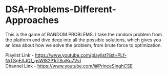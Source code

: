 # DSA-Problems-Different-Approaches
This is the game of RANDOM PROBLEMS. I take the random problem from the platform and dive deep into all the possible solutions, which gives you an idea about how we solve the problem, from brute force to optimization.


Playlist Link - https://www.youtube.com/playlist?list=PLf-NrTSgEAJQ1_gsWI82P1rTSujKu7VvI  </br>
Channel Link - https://www.youtube.com/@PrinceSinghCSE
